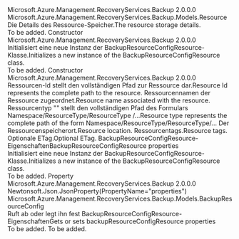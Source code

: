 <Type Name="BackupResourceConfigResource" FullName="Microsoft.Azure.Management.RecoveryServices.Backup.Models.BackupResourceConfigResource">
  <TypeSignature Language="C#" Value="public class BackupResourceConfigResource : Microsoft.Azure.Management.RecoveryServices.Backup.Models.Resource" />
  <TypeSignature Language="ILAsm" Value=".class public auto ansi beforefieldinit BackupResourceConfigResource extends Microsoft.Azure.Management.RecoveryServices.Backup.Models.Resource" />
  <TypeSignature Language="DocId" Value="T:Microsoft.Azure.Management.RecoveryServices.Backup.Models.BackupResourceConfigResource" />
  <TypeSignature Language="VB.NET" Value="Public Class BackupResourceConfigResource&#xA;Inherits Resource" />
  <TypeSignature Language="F#" Value="type BackupResourceConfigResource = class&#xA;    inherit Resource" />
  <AssemblyInfo>
    <AssemblyName>Microsoft.Azure.Management.RecoveryServices.Backup</AssemblyName>
    <AssemblyVersion>2.0.0.0</AssemblyVersion>
  </AssemblyInfo>
  <Base>
    <BaseTypeName>Microsoft.Azure.Management.RecoveryServices.Backup.Models.Resource</BaseTypeName>
  </Base>
  <Interfaces />
  <Docs>
    <summary>
            <span data-ttu-id="d31cb-101">Die Details des Ressource-Speicher.</span><span class="sxs-lookup"><span data-stu-id="d31cb-101">The resource storage details.</span></span>
            </summary>
    <remarks>To be added.</remarks>
  </Docs>
  <Members>
    <Member MemberName=".ctor">
      <MemberSignature Language="C#" Value="public BackupResourceConfigResource ();" />
      <MemberSignature Language="ILAsm" Value=".method public hidebysig specialname rtspecialname instance void .ctor() cil managed" />
      <MemberSignature Language="DocId" Value="M:Microsoft.Azure.Management.RecoveryServices.Backup.Models.BackupResourceConfigResource.#ctor" />
      <MemberSignature Language="VB.NET" Value="Public Sub New ()" />
      <MemberType>Constructor</MemberType>
      <AssemblyInfo>
        <AssemblyName>Microsoft.Azure.Management.RecoveryServices.Backup</AssemblyName>
        <AssemblyVersion>2.0.0.0</AssemblyVersion>
      </AssemblyInfo>
      <Parameters />
      <Docs>
        <summary>
            <span data-ttu-id="d31cb-102">Initialisiert eine neue Instanz der BackupResourceConfigResource-Klasse.</span><span class="sxs-lookup"><span data-stu-id="d31cb-102">Initializes a new instance of the BackupResourceConfigResource class.</span></span>
            </summary>
        <remarks>To be added.</remarks>
      </Docs>
    </Member>
    <Member MemberName=".ctor">
      <MemberSignature Language="C#" Value="public BackupResourceConfigResource (string id = null, string name = null, string type = null, string location = null, System.Collections.Generic.IDictionary&lt;string,string&gt; tags = null, string eTag = null, Microsoft.Azure.Management.RecoveryServices.Backup.Models.BackupResourceConfig properties = null);" />
      <MemberSignature Language="ILAsm" Value=".method public hidebysig specialname rtspecialname instance void .ctor(string id, string name, string type, string location, class System.Collections.Generic.IDictionary`2&lt;string, string&gt; tags, string eTag, class Microsoft.Azure.Management.RecoveryServices.Backup.Models.BackupResourceConfig properties) cil managed" />
      <MemberSignature Language="DocId" Value="M:Microsoft.Azure.Management.RecoveryServices.Backup.Models.BackupResourceConfigResource.#ctor(System.String,System.String,System.String,System.String,System.Collections.Generic.IDictionary{System.String,System.String},System.String,Microsoft.Azure.Management.RecoveryServices.Backup.Models.BackupResourceConfig)" />
      <MemberSignature Language="VB.NET" Value="Public Sub New (Optional id As String = null, Optional name As String = null, Optional type As String = null, Optional location As String = null, Optional tags As IDictionary(Of String, String) = null, Optional eTag As String = null, Optional properties As BackupResourceConfig = null)" />
      <MemberSignature Language="F#" Value="new Microsoft.Azure.Management.RecoveryServices.Backup.Models.BackupResourceConfigResource : string * string * string * string * System.Collections.Generic.IDictionary&lt;string, string&gt; * string * Microsoft.Azure.Management.RecoveryServices.Backup.Models.BackupResourceConfig -&gt; Microsoft.Azure.Management.RecoveryServices.Backup.Models.BackupResourceConfigResource" Usage="new Microsoft.Azure.Management.RecoveryServices.Backup.Models.BackupResourceConfigResource (id, name, type, location, tags, eTag, properties)" />
      <MemberType>Constructor</MemberType>
      <AssemblyInfo>
        <AssemblyName>Microsoft.Azure.Management.RecoveryServices.Backup</AssemblyName>
        <AssemblyVersion>2.0.0.0</AssemblyVersion>
      </AssemblyInfo>
      <Parameters>
        <Parameter Name="id" Type="System.String" />
        <Parameter Name="name" Type="System.String" />
        <Parameter Name="type" Type="System.String" />
        <Parameter Name="location" Type="System.String" />
        <Parameter Name="tags" Type="System.Collections.Generic.IDictionary&lt;System.String,System.String&gt;" />
        <Parameter Name="eTag" Type="System.String" />
        <Parameter Name="properties" Type="Microsoft.Azure.Management.RecoveryServices.Backup.Models.BackupResourceConfig" />
      </Parameters>
      <Docs>
        <param name="id"><span data-ttu-id="d31cb-103">Ressourcen-Id stellt den vollständigen Pfad zur Ressource dar.</span><span class="sxs-lookup"><span data-stu-id="d31cb-103">Resource Id represents the complete path to the resource.</span></span></param>
        <param name="name"><span data-ttu-id="d31cb-104">Ressourcennamen der Ressource zugeordnet.</span><span class="sxs-lookup"><span data-stu-id="d31cb-104">Resource name associated with the resource.</span></span></param>
        <param name="type"><span data-ttu-id="d31cb-105">Ressourcentyp "" stellt den vollständigen Pfad des Formulars Namespace/ResourceType/ResourceType /...</span><span class="sxs-lookup"><span data-stu-id="d31cb-105">Resource type represents the complete path of the form Namespace/ResourceType/ResourceType/...</span></span></param>
        <param name="location"><span data-ttu-id="d31cb-106">Der Ressourcenspeicherort.</span><span class="sxs-lookup"><span data-stu-id="d31cb-106">Resource location.</span></span></param>
        <param name="tags"><span data-ttu-id="d31cb-107">Ressourcentags.</span><span class="sxs-lookup"><span data-stu-id="d31cb-107">Resource tags.</span></span></param>
        <param name="eTag"><span data-ttu-id="d31cb-108">Optionale ETag.</span><span class="sxs-lookup"><span data-stu-id="d31cb-108">Optional ETag.</span></span></param>
        <param name="properties"><span data-ttu-id="d31cb-109">BackupResourceConfigResource-Eigenschaften</span><span class="sxs-lookup"><span data-stu-id="d31cb-109">BackupResourceConfigResource properties</span></span></param>
        <summary>
            <span data-ttu-id="d31cb-110">Initialisiert eine neue Instanz der BackupResourceConfigResource-Klasse.</span><span class="sxs-lookup"><span data-stu-id="d31cb-110">Initializes a new instance of the BackupResourceConfigResource class.</span></span>
            </summary>
        <remarks>To be added.</remarks>
      </Docs>
    </Member>
    <Member MemberName="Properties">
      <MemberSignature Language="C#" Value="public Microsoft.Azure.Management.RecoveryServices.Backup.Models.BackupResourceConfig Properties { get; set; }" />
      <MemberSignature Language="ILAsm" Value=".property instance class Microsoft.Azure.Management.RecoveryServices.Backup.Models.BackupResourceConfig Properties" />
      <MemberSignature Language="DocId" Value="P:Microsoft.Azure.Management.RecoveryServices.Backup.Models.BackupResourceConfigResource.Properties" />
      <MemberSignature Language="VB.NET" Value="Public Property Properties As BackupResourceConfig" />
      <MemberSignature Language="F#" Value="member this.Properties : Microsoft.Azure.Management.RecoveryServices.Backup.Models.BackupResourceConfig with get, set" Usage="Microsoft.Azure.Management.RecoveryServices.Backup.Models.BackupResourceConfigResource.Properties" />
      <MemberType>Property</MemberType>
      <AssemblyInfo>
        <AssemblyName>Microsoft.Azure.Management.RecoveryServices.Backup</AssemblyName>
        <AssemblyVersion>2.0.0.0</AssemblyVersion>
      </AssemblyInfo>
      <Attributes>
        <Attribute>
          <AttributeName>Newtonsoft.Json.JsonProperty(PropertyName="properties")</AttributeName>
        </Attribute>
      </Attributes>
      <ReturnValue>
        <ReturnType>Microsoft.Azure.Management.RecoveryServices.Backup.Models.BackupResourceConfig</ReturnType>
      </ReturnValue>
      <Docs>
        <summary>
            <span data-ttu-id="d31cb-111">Ruft ab oder legt ihn fest BackupResourceConfigResource-Eigenschaften</span><span class="sxs-lookup"><span data-stu-id="d31cb-111">Gets or sets backupResourceConfigResource properties</span></span>
            </summary>
        <value>To be added.</value>
        <remarks>To be added.</remarks>
      </Docs>
    </Member>
  </Members>
</Type>